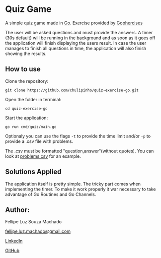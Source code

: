 
# Quiz Game

A simple quiz game made in [Go](golang.org). Exercise provided by [Gophercises](https://gophercises.com/)

The user will be asked questions and must provide the answers. A timer (30s default) will be running in the background and as soon as it goes off the application will finish displaying the users result. In case the user manages to finish all questions in time, the application will also finish showing the results.

## How to use

Clone the repository:

```
git clone https://github.com/chulipinho/quiz-exercise-go.git
```

Open the folder in terminal:
```
cd quiz-exercise-go
```
Start the application:
```
go run cmd/quiz/main.go
```
Optionaly you can use the flags ```-t``` to provide the time limit and/or ```-p``` to provide a .csv file with problems. 

The .csv must be formatted "question,answer"(without quotes). You can look at [problems.csv](data/problems.csv) for an example.

## Solutions Applied

The application itself is pretty simple. The tricky part comes when implementing the timer. To make it work properly it war necessary to take advantage of Go Routines and Go Channels.

## Author:

Fellipe Luz Souza Machado

fellipe.luz.machado@gmail.com

[LinkedIn](https://www.linkedin.com/in/fellipe-luz/)

[GitHub](github.com/chulipinho)
